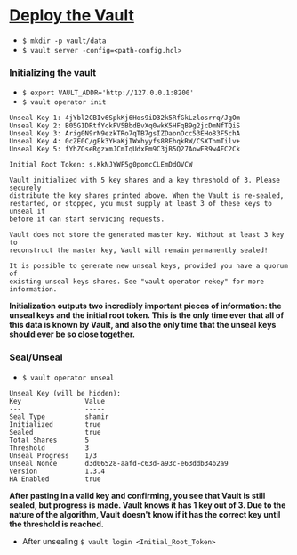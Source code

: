 # [Deploy the Vault](https://learn.hashicorp.com/tutorials/vault/getting-started-deploy?in=vault/getting-started)

* `$ mkdir -p vault/data`
* `$ vault server -config=<path-config.hcl>`

### Initializing the vault
* `$ export VAULT_ADDR='http://127.0.0.1:8200'`
* `$ vault operator init`

```
Unseal Key 1: 4jYbl2CBIv6SpkKj6Hos9iD32k5RfGkLzlosrrq/JgOm
Unseal Key 2: B05G1DRtfYckFV5BbdBvXq0wkK5HFqB9g2jcDmNfTQiS
Unseal Key 3: Arig0N9rN9ezkTRo7qTB7gsIZDaonOcc53EHo83F5chA
Unseal Key 4: 0cZE0C/gEk3YHaKjIWxhyyfs8REhqkRW/CSXTnmTilv+
Unseal Key 5: fYhZOseRgzxmJCmIqUdxEm9C3jB5Q27AowER9w4FC2Ck

Initial Root Token: s.KkNJYWF5g0pomcCLEmDdOVCW

Vault initialized with 5 key shares and a key threshold of 3. Please securely
distribute the key shares printed above. When the Vault is re-sealed,
restarted, or stopped, you must supply at least 3 of these keys to unseal it
before it can start servicing requests.

Vault does not store the generated master key. Without at least 3 key to
reconstruct the master key, Vault will remain permanently sealed!

It is possible to generate new unseal keys, provided you have a quorum of
existing unseal keys shares. See "vault operator rekey" for more information.
```
**Initialization outputs two incredibly important pieces of information: the unseal keys and the initial root token. This is the only time ever that all of this data is known by Vault, and also the only time that the unseal keys should ever be so close together.**

### Seal/Unseal
* `$ vault operator unseal`
```
Unseal Key (will be hidden):
Key                Value
---                -----
Seal Type          shamir
Initialized        true
Sealed             true
Total Shares       5
Threshold          3
Unseal Progress    1/3
Unseal Nonce       d3d06528-aafd-c63d-a93c-e63ddb34b2a9
Version            1.3.4
HA Enabled         true
```
**After pasting in a valid key and confirming, you see that Vault is still sealed, but progress is made. Vault knows it has 1 key out of 3. Due to the nature of the algorithm, Vault doesn't know if it has the correct key until the threshold is reached.**

* After unsealing `$ vault login <Initial_Root_Token>`
